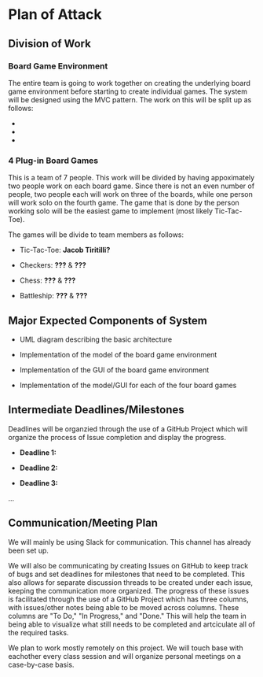 # Plan of Attack


## Division of Work

### Board Game Environment

The entire team is going to work together on creating the underlying board game environment before starting to create individual games. The system will be designed using the MVC pattern. The work on this will be split up as follows:

- 

- 

- 

### 4 Plug-in Board Games

This is a team of 7 people. This work will be divided by having appoximately two people work on each board game. Since there is not an even number of people, two people each will work on three of the boards, while one person will work solo on the fourth game. The game that is done by the person working solo will be the easiest game to implement (most likely Tic-Tac-Toe).

The games will be divide to team members as follows:

- Tic-Tac-Toe: **Jacob Tiritilli?**

- Checkers: **???** & **???**

- Chess: **???** & **???**

- Battleship: **???** & **???**


## Major Expected Components of System

- UML diagram describing the basic architecture

- Implementation of the model of the board game environment

- Implementation of the GUI of the board game environment

- Implementation of the model/GUI for each of the four board games


## Intermediate Deadlines/Milestones

Deadlines will be organzied through the use of a GitHub Project which will organize the process of Issue completion and display the progress.

- **Deadline 1:**

- **Deadline 2:**

- **Deadline 3:**

...


## Communication/Meeting Plan

We will mainly be using Slack for communication. This channel has already been set up.

We will also be communicating by creating Issues on GitHub to keep track of bugs and set deadlines for milestones that need to be completed. This also allows for separate discussion threads to be created under each issue, keeping the communication more organized. The progress of these issues is facilitated through the use of a GitHub Project which has three columns, with issues/other notes being able to be moved across columns. These columns are "To Do," "In Progress," and "Done." This will help the team in being able to visualize what still needs to be completed and artciculate all of the required tasks.

We plan to work mostly remotely on this project. We will touch base with eachother every class session and will organize personal meetings on a case-by-case basis.
